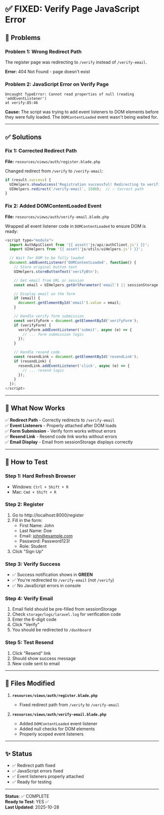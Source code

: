 # ✅ FIXED: Verify Page JavaScript Error

## 🔴 Problems

### Problem 1: Wrong Redirect Path
The register page was redirecting to `/verify` instead of `/verify-email`.

**Error:** 404 Not Found - page doesn't exist

### Problem 2: JavaScript Error on Verify Page
```
Uncaught TypeError: Cannot read properties of null (reading 'addEventListener')
at verify:85:46
```

**Cause:** The script was trying to add event listeners to DOM elements before they were fully loaded. The `DOMContentLoaded` event wasn't being waited for.

---

## ✅ Solutions

### Fix 1: Corrected Redirect Path

**File:** `resources/views/auth/register.blade.php`

Changed redirect from `/verify` to `/verify-email`:

```javascript
if (result.success) {
  UIHelpers.showSuccess('Registration successful! Redirecting to verification...');
  UIHelpers.redirect('/verify-email', 1500);  // ✅ Correct path
}
```

### Fix 2: Added DOMContentLoaded Event

**File:** `resources/views/auth/verify-email.blade.php`

Wrapped all event listener code in `DOMContentLoaded` to ensure DOM is ready:

```javascript
<script type="module">
  import AuthApiClient from '{{ asset('js/api/authClient.js') }}';
  import UIHelpers from '{{ asset('js/utils/uiHelpers.js') }}';

  // Wait for DOM to be fully loaded
  document.addEventListener('DOMContentLoaded', function() {
    // Store original button text
    UIHelpers.storeButtonText('verifyBtn');

    // Get email from URL or session
    const email = UIHelpers.getUrlParameter('email') || sessionStorage.getItem('registerEmail');

    // Display email on the form
    if (email) {
      document.getElementById('email').value = email;
    }

    // Handle verify form submission
    const verifyForm = document.getElementById('verifyForm');
    if (verifyForm) {
      verifyForm.addEventListener('submit', async (e) => {
        // ... form submission logic
      });
    }

    // Handle resend code
    const resendLink = document.getElementById('resendLink');
    if (resendLink) {
      resendLink.addEventListener('click', async (e) => {
        // ... resend logic
      });
    }
  });
</script>
```

---

## 🎯 What Now Works

✅ **Redirect Path** - Correctly redirects to `/verify-email`  
✅ **Event Listeners** - Properly attached after DOM loads  
✅ **Form Submission** - Verify form works without errors  
✅ **Resend Link** - Resend code link works without errors  
✅ **Email Display** - Email from sessionStorage displays correctly  

---

## 🧪 How to Test

### Step 1: Hard Refresh Browser
- Windows: `Ctrl + Shift + R`
- Mac: `Cmd + Shift + R`

### Step 2: Register
1. Go to http://localhost:8000/register
2. Fill in the form:
   - First Name: John
   - Last Name: Doe
   - Email: john@example.com
   - Password: Password123!
   - Role: Student
3. Click "Sign Up"

### Step 3: Verify Success
- ✅ Success notification shows in **GREEN**
- ✅ You're redirected to `/verify-email` (not `/verify`)
- ✅ No JavaScript errors in console

### Step 4: Verify Email
1. Email field should be pre-filled from sessionStorage
2. Check `storage/logs/laravel.log` for verification code
3. Enter the 6-digit code
4. Click "Verify"
5. You should be redirected to `/dashboard`

### Step 5: Test Resend
1. Click "Resend" link
2. Should show success message
3. New code sent to email

---

## 📝 Files Modified

1. **`resources/views/auth/register.blade.php`**
   - Fixed redirect path from `/verify` to `/verify-email`

2. **`resources/views/auth/verify-email.blade.php`**
   - Added `DOMContentLoaded` event listener
   - Added null checks for DOM elements
   - Properly scoped event listeners

---

## ✨ Status

- ✅ Redirect path fixed
- ✅ JavaScript errors fixed
- ✅ Event listeners properly attached
- ✅ Ready for testing

---

**Status**: ✅ COMPLETE  
**Ready to Test**: YES ✅  
**Last Updated**: 2025-10-28

